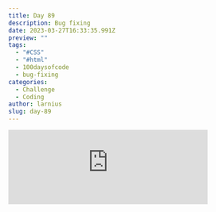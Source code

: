 ```yaml
---
title: Day 89
description: Bug fixing
date: 2023-03-27T16:33:35.991Z
preview: ""
tags:
  - "#CSS"
  - "#html"
  - 100daysofcode
  - bug-fixing
categories:
  - Challenge
  - Coding
author: larnius
slug: day-89
---
```

<iframe src="https://mastodontech.de/@larnius/110096938488552200/embed" class="mastodon-embed" style="max-width: 100%; border: 0" width="400" allowfullscreen="allowfullscreen"></iframe><script src="https://mastodontech.de/embed.js" async="async"></script>
